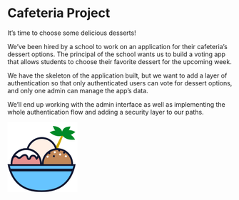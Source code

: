 # Cafeteria Project

It’s time to choose some delicious desserts!

We’ve been hired by a school to work on an application for their cafeteria’s dessert options. The principal of the
school wants us to build a voting app that allows students to choose their favorite dessert for the upcoming week.

We have the skeleton of the application built, but we want to add a layer of authentication so that only authenticated
users can vote for dessert options, and only one admin can manage the app’s data.

We’ll end up working with the admin interface as well as implementing the whole authentication flow and adding a
security layer to our paths.

<img src="weeklydessert/static/Dessert.png" alt="Dessert-img">
